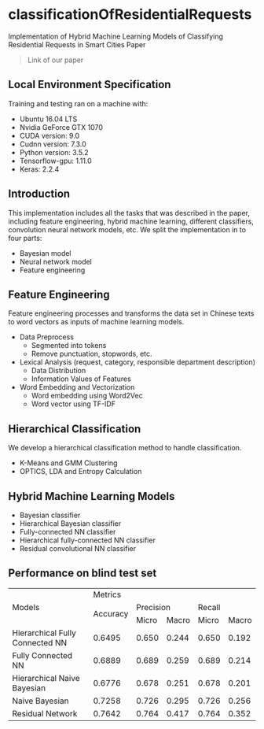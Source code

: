 # classificationOfResidentialRequests

Implementation of Hybrid Machine Learning Models of Classifying Residential Requests in Smart Cities Paper
> Link of our paper

## Local Environment Specification
Training and testing ran on a machine with:
- Ubuntu 16.04 LTS
- Nvidia GeForce GTX 1070
- CUDA version: 9.0
- Cudnn version: 7.3.0
- Python version: 3.5.2
- Tensorflow-gpu: 1.11.0
- Keras: 2.2.4

## Introduction
This implementation includes all the tasks that was described in the paper, including feature engineering, hybrid machine learning, different classifiers, convolution neural network models, etc. We split the implementation in to four parts:
- Bayesian model
- Neural network model
- Feature engineering
 
## Feature Engineering
Feature engineering processes and transforms the data set in Chinese texts to word vectors as inputs of machine learning models. 
- Data Preprocess
	- Segmented into tokens
	- Remove punctuation, stopwords, etc.
- Lexical Analysis (request, category, responsible department description)
	- Data Distribution
	- Information Values of Features
- Word Embedding and Vectorization
	- Word embedding using Word2Vec 
	- Word vector using TF-IDF
## Hierarchical Classification 
We develop a hierarchical classification method to handle classification.
- K-Means and GMM Clustering
- OPTICS, LDA and Entropy Calculation
## Hybrid Machine Learning Models
- Bayesian classifier
- Hierarchical Bayesian classifier
- Fully-connected NN classifier
- Hierarchical fully-connected NN classifier
- Residual convolutional NN classifier
## Performance on blind test set
<table>
    <tr>
        <td rowspan="3">Models</td>
        <td colspan="5">Metrics <br></td>
    </tr>
    <tr>
        <td rowspan="2">Accuracy</td>
        <td colspan="2">Precision</td>
        <td colspan="2">Recall</td>
    </tr>
    <tr>
        <td>Micro</td>
        <td>Macro</td>
        <td>Micro</td>
        <td>Macro</td>
    </tr>
    <tr>
        <td>Hierarchical Fully Connected NN</td>
        <td>0.6495</td>
        <td>0.650</td>
        <td>0.244</td>
        <td>0.650 <br></td>
        <td>0.192 <br></td>
    </tr>
    <tr>
        <td>Fully Connected NN</td>
        <td>0.6889</td>
        <td>0.689 <br></td>
        <td>0.259 <br></td>
        <td>0.689 <br></td>
        <td>0.214 <br></td>
    </tr>
    <tr>
        <td>Hierarchical Naive Bayesian</td>
        <td>0.6776</td>
        <td>0.678 <br></td>
        <td>0.251 <br></td>
        <td>0.678 <br></td>
        <td>0.201 <br></td>
    </tr>
    <tr>
        <td>Naive Bayesian</td>
        <td>0.7258 <br></td>
        <td>0.726 <br></td>
        <td>0.295 <br></td>
        <td>0.726 <br></td>
        <td>0.256 <br></td>
    </tr>
    <tr>
        <td>Residual Network</td>
        <td>0.7642</td>
        <td>0.764 <br></td>
        <td>0.417 <br></td>
        <td>0.764 <br></td>
        <td>0.352 <br></td>
    </tr>
</table>
